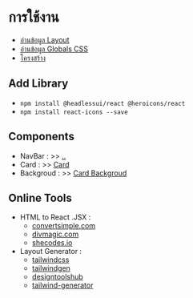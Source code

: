 # การใช้งาน

- [อ่านข้อมูล Layout](Layout.md)
- [อ่านข้อมูล Globals CSS](GlobalsCSS.md)
- [โครงสร้าง](Structure.md)

## Add Library

- `npm install @headlessui/react @heroicons/react`
- `npm install react-icons --save`

## Components

- NavBar : >> [..](NavBar.md)
- Card : >> [Card](Card.md)
- Backgroud : >> [Card Backgroud](Backgroud.md)

## Online Tools

- HTML to React .JSX :
    - [convertsimple.com](https://www.convertsimple.com/convert-html-to-jsx/)
    - [divmagic.com](https://divmagic.com/th/tools/html-to-jsx)
    - [shecodes.io](https://www.shecodes.io/athena/7844-converting-html-to-react-guide-examples)
- Layout Generator :
    - [tailwindcss](https://v1.tailwindcss.com/components/flexbox-grids)
    - [tailwindgen](https://www.tailwindgen.com/)
    - [designtoolshub](https://www.designtoolshub.com/tailwind-css/flexbox-generator)
    - [tailwind-generator](https://tailwind-generator.com/generators)
